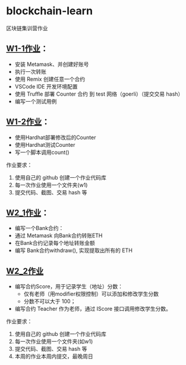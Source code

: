 # blockchain-learn
区块链集训营作业

## [W1-1作业](https://github.com/leoliew/blockchain-learn/tree/main/w1_1_code)：
* 安装 Metamask、并创建好账号
* 执行一次转账
* 使用 Remix 创建任意一个合约
* VSCode IDE 开发环境配置
* 使用 Truffle 部署 Counter 合约 到 test 网络（goerli）（提交交易 hash）
* 编写一个测试用例

## [W1-2作业](https://github.com/leoliew/blockchain-learn/tree/main/w1_2_code)：
* 使用Hardhat部署修改后的Counter
* 使用Hardhat测试Counter
* 写一个脚本调用count()

作业要求：
1. 使用自己的 github 创建一个作业代码库
2. 每一次作业使用一个文件夹(w1)
3. 提交代码、截图、交易 hash 等


## [W2_1作业](https://github.com/leoliew/blockchain-learn/tree/main/w2_1_code)：
* 编写⼀个Bank合约：
* 通过 Metamask 向Bank合约转账ETH
* 在Bank合约记录每个地址转账⾦额
* 编写 Bank合约withdraw(), 实现提取出所有的 ETH

## [W2_2作业](https://github.com/leoliew/blockchain-learn/tree/main/w2_2_code)
* 编写合约Score，⽤于记录学⽣（地址）分数：
    * 仅有⽼师（⽤modifier权限控制）可以添加和修改学⽣分数
    * 分数不可以⼤于 100；
* 编写合约 Teacher 作为⽼师，通过 IScore 接⼝调⽤修改学⽣分数。

作业要求：
1. 使用自己的 github 创建一个作业代码库
2. 每一次作业使用一个文件夹(如w1)
3. 提交代码、截图、交易 hash 等
4. 本周的作业本周内提交，最晚周日